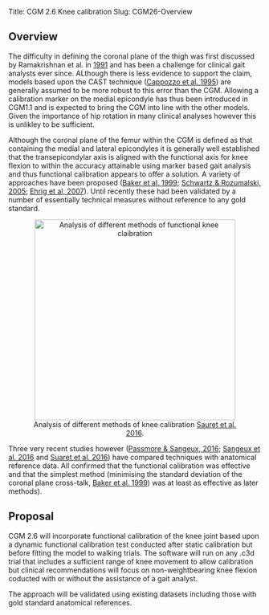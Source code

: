 Title: CGM 2.6 Knee calibration
Slug: CGM26-Overview

## Overview
The difficulty in defining the coronal plane of the thigh was first discussed by Ramakrishnan et al. in [1991](http://dx.doi.org/0021-9290%2891%2990175-M) and has been a challenge for clinical gait analysts ever since. ALthough there is less evidence to support the claim, models based upon the CAST technique ([Cappozzo et al. 1995]( http://dx.doi.org/10.1016/0268-0033%2895%2991394-T))  are generally assumed to be more robust to this error than the CGM. Allowing a calibration marker on the medial epicondyle has thus been introduced in CGM1.1 and is expected to bring the CGM into line with the other models. Given the importance of hip rotation in many clinical analyses however this is unlikley to be sufficient.

Although the coronal plane of the femur within the CGM is defined as that containing the medial and lateral epicondyles it is generally well established that the transepicondylar axis is aligned with the functional axis for knee flexion to within the accuracy attainable using marker based gait analysis and thus functional calibration appears to offer a solution. A variety of approaches have been proposed ([Baker et al. 1999](http://dx.doi.org/10.1016/S0167-9457%2899%2900027-5); [Schwartz & Rozumalski, 2005]( http://dx.doi.org/10.1016/j.jbiomech.2004.03.009); [Ehrig et al, 2007](http://dx.doi.org/S0021-9290%2806%2900415-5)). Until recently these had been validated by a number of essentially technical measures without reference to any gold standard.

<figure align="middle" >
  <img src="..\images\CGM2\CGM26Knees.png" alt="Analysis of different methods of functional knee claibration" width="400">
  <figcaption>Analysis of different methods of knee calibration <a href="http://dx.doi.org/10.1016/j.gaitpost.2016.09.008">Sauret et al. 2016</a>.</figcaption>
</figure>
<p></p>

Three very recent studies however ([Passmore & Sangeux, 2016](http://dx.doi.org/10.1016/j.gaitpost.2016.02.006); [Sangeux et al. 2016](http://dx.doi.org/10.1016/j.jbiomech.2016.10.049) and [Suaret et al. 2016](http://dx.doi.org/10.1016/j.gaitpost.2016.09.008)) have compared techniques with anatomical reference data. All confirmed that the functional calibration was effective and that the simplest method (minimising the standard deviation of the coronal plane cross-talk, [Baker et al. 1999](http://dx.doi.org/10.1016/S0167-9457%2899%2900027-5)) was at least as effective as later methods).

## Proposal
CGM 2.6 will incorporate functional calibration of the knee joint based upon a dynamic functional calibration test conducted after static calibration but before fitting the model to walking trials. The software will run on any .c3d trial that includes a sufficient range of knee movement to allow calibration but clinical recommendations will focus on non-weightbearing knee flexion coducted with or without the assistance of a gait analyst.

The approach will be validated using existing datasets including those with gold standard anatomical references.
